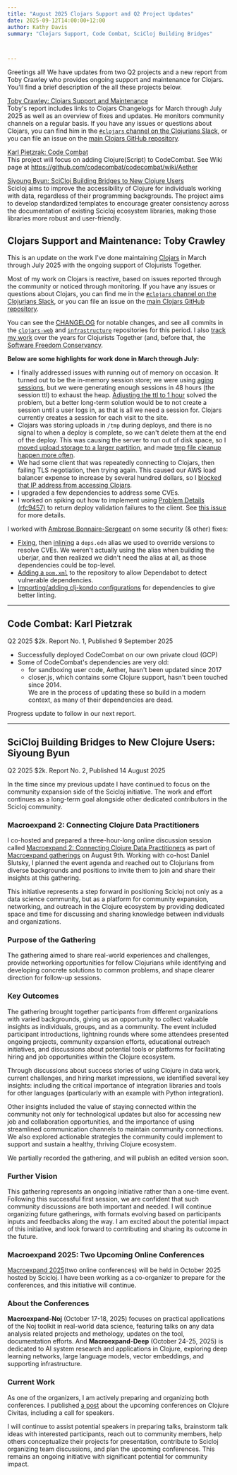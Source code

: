 ```yaml
---
title: "August 2025 Clojars Support and Q2 Project Updates"
date: 2025-09-12T14:00:00+12:00
author: Kathy Davis
summary: "Clojars Support, Code Combat, SciCloj Building Bridges"



---
```

Greetings all! 
We have updates from two Q2 projects and a new report from Toby Crawley who provides ongoing support and maintenance for Clojars. You'll find a brief description of the all these projects below.  


[Toby Crawley: Clojars Support and Maintenance](#clojars-support-and-maintenance-toby-crawley)    
Toby's report includes links to Clojars Changelogs for March through July 2025 as well as an overview of fixes and updates. He monitors community channels on a regular basis.
If you have any issues or questions about Clojars, you can find him in the [`#clojars` channel on the Clojurians Slack](https://clojurians.slack.com/archives/C0H28NMAS), or you can file an issue on the [main Clojars GitHub repository](https://github.com/clojars/clojars-web/issues/new/choose).  
  

[Karl Pietzrak: Code Combat](#code-combat-karl-pietzrak)   
This project will focus on adding Clojure(Script) to CodeCombat. 
See Wiki page at https://github.com/codecombat/codecombat/wiki/Aether  


[Siyoung Byun: SciCloj Building Bridges to New Clojure Users](#scicloj-building-bridges-to-new-clojure-users-siyoung-byun)   
Scicloj aims to improve the accessibility of Clojure for individuals working with data, regardless of their programming backgrounds. The project aims to develop standardized templates to encourage greater consistency across the documentation of existing Scicloj ecosystem libraries, making those libraries more robust and user-friendly.  <br>




## Clojars Support and Maintenance: Toby Crawley  
This is an update on the work I've done maintaining [Clojars](https://clojars.org) in March through July 2025 with the ongoing support of Clojurists Together. 

Most of my work on Clojars is reactive, based on issues reported through the community or noticed through monitoring. If you have any issues or questions about Clojars, you can find me in the [`#clojars` channel on the Clojurians Slack](https://clojurians.slack.com/archives/C0H28NMAS), or you can file an issue on the [main Clojars GitHub repository](https://github.com/clojars/clojars-web/issues/new/choose). 

You can see the [CHANGELOG](https://github.com/clojars/clojars-web/blob/main/CHANGELOG.org) for notable changes, and see all commits in the [`clojars-web`](https://github.com/clojars/clojars-web/compare/0aaeb277fa4ff7ce75533d6a915ff226b5f10c1d...759866053761e9f685f52520c61fa2bad10ee4b9) and [`infrastructure`](https://github.com/clojars/infrastructure/compare/42610d719338aba1b44a84d8c437f82a39fd5591...b2e0e61850d9480a7ef16d3dea3075174dd5d862) repositories for this period. I also [track my work](https://tcrawley.org/clojars-worklog/) over the years for Clojurists Together (and, before that, the [Software Freedom Conservancy](https://sfconservancy.org/).  

**Below are some highlights for work done in March through July:**

- I finally addressed issues with running out of memory on occasion. It turned out to be the in-memory session store; we were using [aging
    sessions](https://github.com/kirasystems/aging-session), but we were generating enough sessions in 48 hours (the session ttl) to exhaust the heap. [Adjusting the ttl to 1 hour](https://github.com/clojars/clojars-web/commit/5d50868decdf95b8014a957f4f88635695dcc3ee) solved the problem, but a better long-term solution would be to not create a session until a user logs in, as that is all we need a session for. Clojars currently creates a session for each visit to the site.  
- Clojars was storing uploads in `/tmp` during deploys, and there is no signal to when a deploy is complete, so we can't delete them at the end of the deploy. This was causing the server to run out of disk space, so I [moved upload storage to a larger partition](https://github.com/clojars/clojars-web/commit/318fff4a23feaf6931e326e50d735c6c4363629a), and made [tmp file cleanup happen more often](https://github.com/clojars/infrastructure/commit/164091a948bb8b67cd9edd6cc5ff68bd7860b494).  
- We had some client that was repeatedly connecting to Clojars, then failing TLS negotiation, then trying again. This caused our AWS load balancer expense to increase by several hundred dollars, so I [blocked that IP address from accessing Clojars](https://github.com/clojars/infrastructure/commit/ed2e08cb17d835409deec91ac4b52b0308b9a983).  
- I upgraded a few dependencies to address some CVEs.  
- I worked on spiking out how to implement using [Problem Details (rfc9457)](https://www.rfc-editor.org/rfc/rfc9457) to return deploy validation failures to the client. See [this issue](https://github.com/clojars/clojars-web/issues/911) for more details.  

I worked with [Ambrose Bonnaire-Sergeant](https://github.com/frenchy64) on some security (& other) fixes:  
-   [Fixing](https://github.com/clojars/clojars-web/commit/baade8967c7be8abd9a9b27499c511efd41f6164), then [inlining](https://github.com/clojars/clojars-web/commit/d3623de947dcba56392c3e2bc3041ed3c1bf89a5) a `deps.edn` alias we used to override versions to resolve CVEs. We weren't actually using the alias when building the uberjar, and then realized we didn't need the alias at all, as those dependencies could be top-level.  
-   [Adding a `pom.xml`](https://github.com/clojars/clojars-web/pull/907) to the repository to allow Dependabot to detect vulnerable dependencies.  
-   [Importing/adding clj-kondo configurations](https://github.com/clojars/clojars-web/pull/905) for dependencies to give better linting.  <br>  


---


## Code Combat: Karl Pietzrak      
Q2 2025 $2k. Report No. 1, Published 9 September 2025   

- Successfully deployed CodeCombat on our own private cloud (GCP)  
- Some of CodeCombat's dependencies are very old:  
    - for sandboxing user code, Aether, hasn't been updated since 2017  
    - closer.js, which contains some Clojure support, hasn't been touched since 2014.  
We are in the process of updating these so build in a modern context, as many of their dependencies are dead.  

Progress update to follow in our next report.  <br>  

---


## SciCloj Building Bridges to New Clojure Users: Siyoung Byun  
Q2 2025 $2k. Report No. 2, Published 14 August 2025  

In the time since my previous update I have continued to focus on the community expansion side of the Scicloj initiative. The work and effort continues as a long-term goal alongside other dedicated contributors in the Scicloj community.  

### Macroexpand 2: Connecting Clojure Data Practitioners  

I co-hosted and prepared a three-hour-long online discussion session called [Macroexpand 2: Connecting Clojure Data Practitioners](https://clojureverse.org/t/macroexpand-2-connecting-clojure-data-practitioners/11485) as part of [Macroexpand gatherings](https://scicloj.github.io/docs/community/groups/macroexpand/) on August 9th. Working with co-host Daniel Slutsky, I planned the event agenda and reached out to Clojurians from diverse backgrounds and positions to invite them to join and share their insights at this gathering.   

This initiative represents a step forward in positioning Scicloj not only as a data science community, but as a platform for community expansion, networking, and outreach in the Clojure ecosystem by providing dedicated space and time for discussing and sharing knowledge between individuals and organizations.  

### Purpose of the Gathering  
The gathering aimed to share real-world experiences and challenges, provide networking opportunities for fellow Clojurians while identifying and developing concrete solutions to common problems, and shape clearer direction for follow-up sessions.  

### Key Outcomes  
The gathering brought together participants from different organizations with varied backgrounds, giving us an opportunity to collect valuable insights as individuals, groups, and as a community. The event included participant introductions, lightning rounds where some attendees presented ongoing projects, community expansion efforts, educational outreach initiatives, and discussions about potential tools or platforms for facilitating hiring and job opportunities within the Clojure ecosystem.  

Through discussions about success stories of using Clojure in data work, current challenges, and hiring market impressions, we identified several key insights: including the critical importance of integration libraries and tools for other languages (particularly with an example with Python integration).   

Other insights included the value of staying connected within the community not only for technological updates but also for accessing new job and collaboration opportunities, and the importance of using streamlined communication channels to maintain community connections. We also explored actionable strategies the community could implement to support and sustain a healthy, thriving Clojure ecosystem.  

We partially recorded the gathering, and will publish an edited version soon.  

### Further Vision  
This gathering represents an ongoing initiative rather than a one-time event. Following this successful first session, we are confident that such community discussions are both important and needed. I will continue organizing future gatherings, with formats evolving based on participants inputs and feedbacks along the way. I am excited about the potential impact of this initiative, and look forward to contributing and sharing its outcome in the future.  


### Macroexpand 2025: Two Upcoming Online Conferences  
[Macroexpand 2025](https://scicloj.github.io/macroexpand-2025/)(two online conferences) will be held in October 2025 hosted by Scicloj. I have been working as a co-organizer to prepare for the conferences, and this initiative will continue.  

### About the Conferences  
**Macroexpand-Noj** (October 17-18, 2025) focuses on practical applications of the Noj toolkit in real-world data science, featuring talks on any data analysis related projects and methology, updates on the tool, documentation efforts. And **Macroexpand-Deep** (October 24-25, 2025) is dedicated to AI system research and applications in Clojure, exploring deep learning networks, large language models, vector embeddings, and supporting infrastructure.  

### Current Work  
As one of the organizers, I am actively preparing and organizing both conferences. I published [a post](https://clojurecivitas.github.io/scicloj/macroexpand/macroexpand_2025.html) about the upcoming conferences on Clojure Civitas, including a call for speakers.  

I will continue to assist potential speakers in preparing talks, brainstorm talk ideas with interested participants, reach out to community members, help others conceptualize their projects for presentation, contribute to Scicloj organizing team discussions, and plan the upcoming conferences. This remains an ongoing initiative with significant potential for community impact.  




